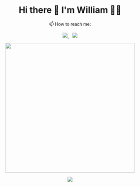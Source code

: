 <h1 align='center'>
  Hi there 👋 I'm William 👨‍💻
</h1>

<p align='center'>
  📫 How to reach me:
</p>

<p align='center'>
  
  <a href="https://www.linkedin.com/in/william-santos-44525abb/">
  <img src="https://img.shields.io/badge/linkedin-%230077B5.svg?&style=for-the-badge&logo=linkedin&logoColor=white" />
  </a>&nbsp;&nbsp;
  <a href="mailto:thespation@gmail.com">
  <img src="https://img.shields.io/badge/Gmail-D14836?style=for-the-badge&logo=gmail&logoColor=white" />
   
</p>

<p align='center'>
  <a href="#"><img src="https://github-readme-stats.vercel.app/api?username=thespation&show_icons=true&count_private=true&theme=dark" width="420"></a>
</p>

<p align='center'>
  <a href="#"><img src="https://badges.pufler.dev/visits/thespation/thespation">
</p>

<!--
 <p align="center"><img alt="GitHub followers" src="https://img.shields.io/github/followers/thespation?style=social"> <img alt="GitHub forks" src="https://img.shields.io/github/forks/thespation/dpux_bspwm?style=social"><img alt="GitHub watchers" src="https://img.shields.io/github/watchers/thespation/dpux_bspwm?style=social"><br> 
  
## Languages and Tools
![image](https://img.shields.io/badge/Shell_Script-121011?style=for-the-badge&logo=gnu-bash&logoColor=white)
   
<!--
### Hi there 👋


**thespation/thespation** is a ✨ _special_ ✨ repository because its `README.md` (this file) appears on your GitHub profile.

Here are some ideas to get you started:

- 🔭 I’m currently working on ...
- 🌱 I’m currently learning ...
- 👯 I’m looking to collaborate on ...
- 🤔 I’m looking for help with ...
- 💬 Ask me about ...
- 📫 How to reach me: ...
- 😄 Pronouns: ...
- ⚡ Fun fact: ...
-->
